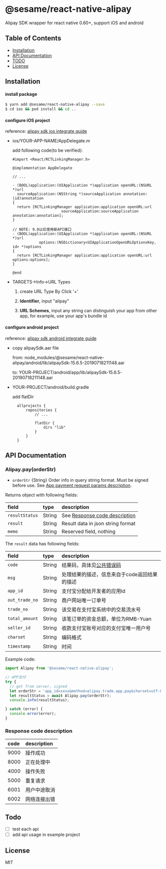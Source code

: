 # @sesame/react-native-alipay

Alipay SDK wrapper for react native 0.60+, support iOS and android


## Table of Contents

- [Installation](#installation)
- [API Documentation](#api-documentation)
- [TODO](#todo)
- [License](#license)


## Installation

#### install package 
```sh
$ yarn add @sesame/react-native-alipay --save
$ cd ios && pod install && cd ..
```

#### configure iOS project
    
reference: [alipay sdk ios integrate guide](https://docs.open.alipay.com/204/105295/)

- ios/YOUR-APP-NAME/AppDelegate.m

  add following code(to be verified):
    ```
    #import <React/RCTLinkingManager.h>
    
    @implementation AppDelegate
    
    // ...
    
    - (BOOL)application:(UIApplication *)application openURL:(NSURL *)url
      sourceApplication:(NSString *)sourceApplication annotation:(id)annotation
    {
      return [RCTLinkingManager application:application openURL:url
                          sourceApplication:sourceApplication annotation:annotation];
    }
    
    // NOTE: 9.0以后使用新API接口
    - (BOOL)application:(UIApplication *)application openURL:(NSURL *)url
                options:(NSDictionary<UIApplicationOpenURLOptionsKey, id> *)options
    {
      return [RCTLinkingManager application:application openURL:url options:options];
    }
    
    @end

    ```
- TARGETS->Info->URL Types

  1. create URL Type By Click '+'
  
  2. **Identifier**, input "alipay"
  
  3. **URL Schemes**, input any string can distinguish your app from other app,
    for example, use your app's bundle id
        

#### configure android project

reference: [alipay sdk android integrate guide](https://docs.open.alipay.com/204/105296/)

- copy alipaySdk.aar file

  from: node_modules/@sesame/react-native-alipay/android/lib/alipaySdk-15.6.5-20190718211148.aar
  
  to: YOUR-PROJECT/android/app/lib/alipaySdk-15.6.5-20190718211148.aar
  
- YOUR-PROJECT/android/build.gradle
  
  add flatDir
  
  ```
    allprojects {
        repositories {
            // ...
            
            flatDir {
                dirs "lib"
            }
        }
    }
  ```
  
           
    

## API Documentation

### Alipay.pay(orderStr)

- `orderStr` {String} Order info in query string format. Must be signed before use. See [App payment request params description](https://docs.open.alipay.com/204/105465/).

Returns object with following fields:

|field|type|description|
|:----|:---|:----------|
|`resultStatus`|String|See [Response code description](#response-code-description)|
|`result`|String|Result data in json string format|
|`memo`|String|Reserved field, nothing|

The `result` data has following fields:

|field|type|description|
|:----|:---|:----------|
|`code`|String|结果码，具体见[公共错误码](https://docs.open.alipay.com/common/105806)|
|`msg`|String|处理结果的描述，信息来自于code返回结果的描述|
|`app_id`|String|支付宝分配给开发者的应用Id|
|`out_trade_no`|String|商户网站唯一订单号|
|`trade_no`|String|该交易在支付宝系统中的交易流水号|
|`total_amount`|String|该笔订单的资金总额，单位为RMB-Yuan|
|`seller_id`|String|收款支付宝账号对应的支付宝唯一用户号|
|`charset`|String|编码格式|
|`timestamp`|String|时间|

Example code:

```javascript
import Alipay from '@sesame/react-native-alipay';

// APP支付
try {
  // get from server, signed
  let orderStr = 'app_id=xxxx&method=alipay.trade.app.pay&charset=utf-8&timestamp=2014-07-24 03:07:50&version=1.0&notify_url=https%3A%2F%2Fapi.xxx.com%2Fnotify&biz_content=%7B%22subject%22%3A%22%E5%A4%A7%E4%B9%90%E9%80%8F%22%2C%22out_trade_no%22%3A%22xxxx%22%2C%22total_amount%22%3A%229.00%22%2C%22product_code%22%3A%22QUICK_MSECURITY_PAY%22%7D&sign_type=RSA2&sign=xxxx';
  let resultStatus = await Alipay.pay(orderStr);
  console.info(resultStatus);

} catch (error) {
  console.error(error);
}
```

### Response code description

|code|description|
|:-----------|:----------|
|9000|操作成功|
|8000|正在处理中|
|4000|操作失败|
|5000|重复请求|
|6001|用户中途取消|
|6002|网络连接出错|


## Todo

- [ ] test each api
- [ ] add api usage in example project

## License

MIT
